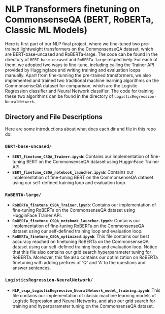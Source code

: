 # NLP Transformers finetuning on CommonsenseQA (BERT, RoBERTa, Classic ML Models)

Here is first part of our NLP final project, where we fine-tuned two pre-trained lightweight transformers on the CommonsenseQA dataset, which are BERT-base-uncased and RoBERTa-large. The code can be found in the directory of `BERT-base-uncased` and `RoBERTa-large` respectively. For each of them, we adopted two ways to fine-tune, including calling the Trainer API provided by Huggingface and writing training and evaluation loops manually. Apart from fine-tunning the pre-trained transformers, we also implemented and trained two traditional machine learning algorithms on the CommonsenseQA dataset for comparison, which are the Logistic Regression classifier and Neural Network classifier. The code for training these two algorithms can be found in the directory of `LogisticRegression-NeuralNetwork`.


## Directory and File Descriptions
Here are some introductions about what does each dir and file in this repo do:

### `BERT-base-uncased/`
- **`BERT_finetune_CSQA_Trainer.ipynb`**: Contains our implementation of fine-tuning BERT on the CommonsenseQA dataset using HugginFace Trainer API.
- **`BERT_finetune_CSQA_notebook_launcher.ipynb`**: Contains our implementation of fine-tuning BERT on the CommonsenseQA dataset using our self-defined training loop and evaluation loop.

### `RoBERTA-large/`
- **`RoBERTa_finetune_CSQA_Trainer.ipynb`**: Contains our implementation of fine-tuning RoBERTa on the CommonsenseQA dataset using HugginFace Trainer API.
- **`RoBERTa_finetune_CSQA_notebook_launcher.ipynb`**: Contains our implementation of fine-tuning RoBERTa on the CommonsenseQA dataset using our self-defined training loop and evaluation loop.
- **`RoBERTa_finetune_CSQA_optimized.ipynb`**: This file contains our best accuracy reached on finetuning RoBERTa on the CommonsenseQA dataset using our self-defined training loop and evaluation loop. Notice that this file also contains our grid search hyperparameter tuning for RoBERTa. Moreover, this file also contains our optimization on RoBERTa finetuning with adding prefixes of 'Q' and 'A' to the questions and answer sentences.

### `LogisticsRegression-NeuralNetwork/`
- **`NLP_csqa_LogisticRegression_NeuralNetwork_model_training.ipynb`**: This file contains our implementation of classic machine learning models of Logistic Regression and Neural Networks, and also our grid search for training and hyperparameter tuning on the CommonsenseQA dataset.
